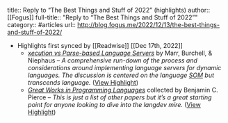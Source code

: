 title:: Reply to “The Best Things and Stuff of 2022” (highlights)
author:: [[Fogus]]
full-title:: "Reply to “The Best Things and Stuff of 2022”"
category:: #articles
url:: http://blog.fogus.me/2022/12/13/the-best-things-and-stuff-of-2022/

- Highlights first synced by [[Readwise]] [[Dec 17th, 2022]]
	- *[xecution vs Parse-based Language Servers](https://stefan-marr.de/papers/dls-marr-et-al-execution-vs-parse-based-language-servers/)* by Marr, Burchell, & Niephaus – *A comprehensive run-down of the process and considerations around implementing language servers for dynamic languages. The discussion is centered on the language [SOM](https://som-st.github.io/) but transcends language.* ([View Highlight](https://read.readwise.io/read/01gm7k31qa6e3jy84raff0z8yt))
	- *[Great Works in Programming Languages](https://www.cis.upenn.edu/~bcpierce/courses/670Fall04/GreatWorksInPL.shtml)* collected by Benjamin C. Pierce – *This is just a list of other papers but it’s a great starting point for anyone looking to dive into the langdev mire.* ([View Highlight](https://read.readwise.io/read/01gm7jpkcn569s32pcpr8atmth))